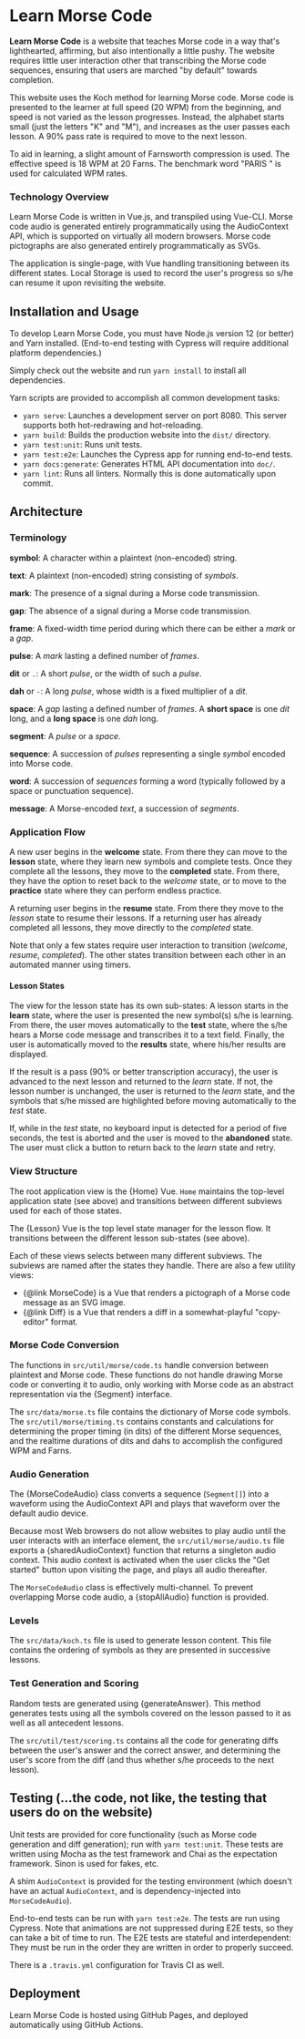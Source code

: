 # Learn Morse Code

**Learn Morse Code** is a website that teaches Morse code in a way that's
lighthearted, affirming, but also intentionally a little pushy. The website
requires little user interaction other that transcribing the Morse code
sequences, ensuring that users are marched "by default" towards completion.

This website uses the Koch method for learning Morse code. Morse code is
presented to the learner at full speed (20 WPM) from the beginning, and speed is
not varied as the lesson progresses. Instead, the alphabet starts small (just
the letters "K" and "M"), and increases as the user passes each lesson. A 90%
pass rate is required to move to the next lesson.

To aid in learning, a slight amount of Farnsworth compression is used. The
effective speed is 18 WPM at 20 Farns. The benchmark word "PARIS " is used for
calculated WPM rates.

### Technology Overview

Learn Morse Code is written in Vue.js, and transpiled using Vue-CLI. Morse code
audio is generated entirely programmatically using the AudioContext API, which
is supported on virtually all modern browsers. Morse code pictographs are also
generated entirely programmatically as SVGs.

The application is single-page, with Vue handling transitioning between its
different states. Local Storage is used to record the user's progress so s/he
can resume it upon revisiting the website.

## Installation and Usage

To develop Learn Morse Code, you must have Node.js version 12 (or better) and
Yarn installed. (End-to-end testing with Cypress will require additional
platform dependencies.)

Simply check out the website and run `yarn install` to install all dependencies.

Yarn scripts are provided to accomplish all common development tasks:

* `yarn serve`: Launches a development server on port 8080. This server supports
  both hot-redrawing and hot-reloading.
* `yarn build`: Builds the production website into the `dist/` directory.
* `yarn test:unit`: Runs unit tests.
* `yarn test:e2e`: Launches the Cypress app for running end-to-end tests.
* `yarn docs:generate`: Generates HTML API documentation into `doc/`.
* `yarn lint`: Runs all linters. Normally this is done automatically upon
  commit.

## Architecture

### Terminology

**symbol**: A character within a plaintext (non-encoded) string.

**text**: A plaintext (non-encoded) string consisting of _symbols_.

**mark**: The presence of a signal during a Morse code transmission.

**gap**: The absence of a signal during a Morse code transmission.

**frame**: A fixed-width time period during which there can be either a _mark_
or a _gap_.

**pulse**: A _mark_ lasting a defined number of _frames_.

**dit** or `.`: A short _pulse_, or the width of such a _pulse_.

**dah** or `-`: A long _pulse_, whose width is a fixed multiplier of a _dit_.

**space**: A _gap_ lasting a defined number of _frames_. A **short space** is
one _dit_ long, and a **long space** is one _dah_ long.

**segment**: A _pulse_ or a _space_.

**sequence**: A succession of _pulses_ representing a single _symbol_ encoded
into Morse code.

**word**: A succession of _sequences_ forming a word (typically followed by a
space or punctuation sequence).

**message**: A Morse-encoded _text_, a succession of _segments_.

### Application Flow

A new user begins in the **welcome** state. From there they can move to the
**lesson** state, where they learn new symbols and complete tests. Once they
complete all the lessons, they move to the **completed** state. From there, they
have the option to reset back to the _welcome_ state, or to move to the
**practice** state where they can perform endless practice.

A returning user begins in the **resume** state. From there they move to the
_lesson_ state to resume their lessons. If a returning user has already
completed all lessons, they move directly to the _completed_ state.

Note that only a few states require user interaction to transition (_welcome_,
_resume_, _completed_). The other states transition between each other in an
automated manner using timers.

#### Lesson States

The view for the lesson state has its own sub-states: A lesson starts in the
**learn** state, where the user is presented the new symbol(s) s/he is learning.
From there, the user moves automatically to the **test** state, where the s/he
hears a Morse code message and transcribes it to a text field. Finally, the
user is automatically moved to the **results** state, where his/her results are
displayed.

If the result is a pass (90% or better transcription accuracy), the user is
advanced to the next lesson and returned to the _learn_ state. If not, the
lesson number is unchanged, the user is returned to the _learn_ state, and the
symbols that s/he missed are highlighted before moving automatically to the
_test_ state.

If, while in the _test_ state, no keyboard input is detected for a period of
five seconds, the test is aborted and the user is moved to the **abandoned**
state. The user must click a button to return back to the _learn_ state and
retry.

### View Structure

The root application view is the {Home} Vue. `Home` maintains
the top-level application state (see above) and transitions between different
subviews used for each of those states.

The {Lesson} Vue is the top level state manager for the lesson flow. It
transitions between the different lesson sub-states (see above).

Each of these views selects between many different subviews. The subviews are
named after the states they handle. There are also a few utility views:

* {@link MorseCode} is a Vue that renders a pictograph of a Morse code message 
  as an SVG image.
* {@link Diff} is a Vue that renders a diff in a somewhat-playful "copy-editor"
  format.

### Morse Code Conversion

The functions in `src/util/morse/code.ts` handle conversion between plaintext
and Morse code. These functions do not handle drawing Morse code or converting
it to audio, only working with Morse code as an abstract representation via the
{Segment} interface.

The `src/data/morse.ts` file contains the dictionary of Morse code symbols. The
`src/util/morse/timing.ts` contains constants and calculations for determining
the proper timing (in dits) of the different Morse sequences, and the realtime
durations of dits and dahs to accomplish the configured WPM and Farns.

### Audio Generation

The {MorseCodeAudio} class converts a sequence (`Segment[]`) into a waveform
using the AudioContext API and plays that waveform over the default audio
device.

Because most Web browsers do not allow websites to play audio until the user
interacts with an interface element, the `src/util/morse/audio.ts` file exports
a {sharedAudioContext} function that returns a singleton audio context. This
audio context is activated when the user clicks the "Get started" button upon
visiting the page, and plays all audio thereafter.

The `MorseCodeAudio` class is effectively multi-channel. To prevent overlapping
Morse code audio, a {stopAllAudio} function is provided.

### Levels

The `src/data/koch.ts` file is used to generate lesson content. This file
contains the ordering of symbols as they are presented in successive lessons.

### Test Generation and Scoring

Random tests are generated using {generateAnswer}. This method generates tests
using all the symbols covered on the lesson passed to it as well as all
antecedent lessons.

The `src/util/test/scoring.ts` contains all the code for generating diffs
between the user's answer and the correct answer, and determining the user's
score from the diff (and thus whether s/he proceeds to the next lesson).

## Testing (…the code, not like, the testing that users do on the website)

Unit tests are provided for core functionality (such as Morse code generation
and diff generation); run with `yarn test:unit`. These tests are written using
Mocha as the test framework and Chai as the expectation framework. Sinon is used
for fakes, etc.

A shim `AudioContext` is provided for the testing environment (which doesn't
have an actual `AudioContext`, and is dependency-injected into 
`MorseCodeAudio`).

End-to-end tests can be run with `yarn test:e2e`. The tests are run using
Cypress. Note that animations are not suppressed during E2E tests, so they can
take a bit of time to run. The E2E tests are stateful and interdependent: They
must be run in the order they are written in order to properly succeed.

There is a `.travis.yml` configuration for Travis CI as well.

## Deployment

Learn Morse Code is hosted using GitHub Pages, and deployed automatically using GitHub Actions.
